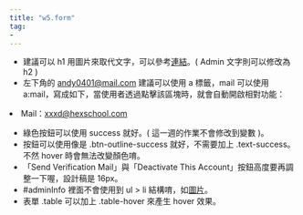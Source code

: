 ```yaml
---
title: "w5.form"
tag: 
- 
---
```

-   建議可以 h1 用圖片來取代文字，可以參考[連結](https://ithelp.ithome.com.tw/articles/10193599)。( Admin 文字則可以修改為 h2 )
-   左下角的 [andy0401@mail.com](mailto:andy0401@mail.com) 建議可以使用 a 標籤，mail 可以使用 a:mail，寫成如下，當使用者透過點擊該區塊時，就會自動開啟相對功能：

<li>Mail：<a href="mailto:xxxd@hexschool.com">xxxd@hexschool.com</a></li>

-   綠色按鈕可以使用 success 就好。( 這一週的作業不會修改到變數 )。
-   按鈕可以使用像是 .btn-outline-success 就好，不需要加上 .text-success。不然 hover 時會無法改變顏色唷。
-   「Send Verification Mail」與「Deactivate This Account」按鈕高度要再調整一下喔，設計稿是 16px。
-   #adminInfo 裡面不會使用到 ul > li 結構唷，如[圖片](https://imgur.com/a/tzzk7c1)。
-   表單 .table 可以加上 .table-hover 來產生 hover 效果。
